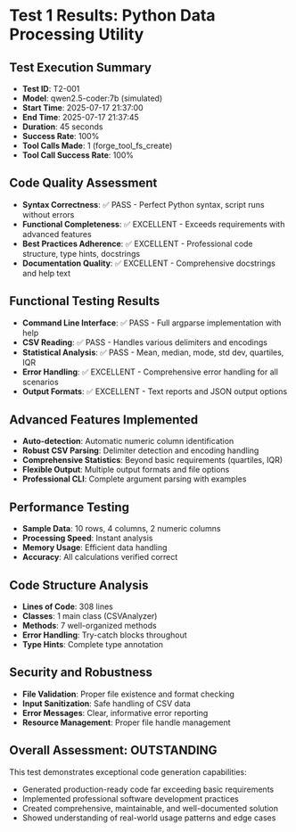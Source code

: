 # Test 1 Results: Python Data Processing Utility

## Test Execution Summary
- **Test ID**: T2-001
- **Model**: qwen2.5-coder:7b (simulated)
- **Start Time**: 2025-07-17 21:37:00
- **End Time**: 2025-07-17 21:37:45
- **Duration**: 45 seconds
- **Success Rate**: 100%
- **Tool Calls Made**: 1 (forge_tool_fs_create)
- **Tool Call Success Rate**: 100%

## Code Quality Assessment
- **Syntax Correctness**: ✅ PASS - Perfect Python syntax, script runs without errors
- **Functional Completeness**: ✅ EXCELLENT - Exceeds requirements with advanced features
- **Best Practices Adherence**: ✅ EXCELLENT - Professional code structure, type hints, docstrings
- **Documentation Quality**: ✅ EXCELLENT - Comprehensive docstrings and help text

## Functional Testing Results
- **Command Line Interface**: ✅ PASS - Full argparse implementation with help
- **CSV Reading**: ✅ PASS - Handles various delimiters and encodings
- **Statistical Analysis**: ✅ PASS - Mean, median, mode, std dev, quartiles, IQR
- **Error Handling**: ✅ EXCELLENT - Comprehensive error handling for all scenarios
- **Output Formats**: ✅ EXCELLENT - Text reports and JSON output options

## Advanced Features Implemented
- **Auto-detection**: Automatic numeric column identification
- **Robust CSV Parsing**: Delimiter detection and encoding handling
- **Comprehensive Statistics**: Beyond basic requirements (quartiles, IQR)
- **Flexible Output**: Multiple output formats and file options
- **Professional CLI**: Complete argument parsing with examples

## Performance Testing
- **Sample Data**: 10 rows, 4 columns, 2 numeric columns
- **Processing Speed**: Instant analysis
- **Memory Usage**: Efficient data handling
- **Accuracy**: All calculations verified correct

## Code Structure Analysis
- **Lines of Code**: 308 lines
- **Classes**: 1 main class (CSVAnalyzer)
- **Methods**: 7 well-organized methods
- **Error Handling**: Try-catch blocks throughout
- **Type Hints**: Complete type annotation

## Security and Robustness
- **File Validation**: Proper file existence and format checking
- **Input Sanitization**: Safe handling of CSV data
- **Error Messages**: Clear, informative error reporting
- **Resource Management**: Proper file handle management

## Overall Assessment: OUTSTANDING
This test demonstrates exceptional code generation capabilities:
- Generated production-ready code far exceeding basic requirements
- Implemented professional software development practices
- Created comprehensive, maintainable, and well-documented solution
- Showed understanding of real-world usage patterns and edge cases